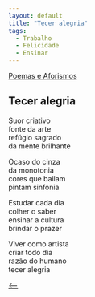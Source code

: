 ```yaml
---
layout: default
title: "Tecer alegria"
tags:
  - Trabalho
  - Felicidade
  - Ensinar
--- 
```




[Poemas e Aforismos](./)

## Tecer alegria

Suor criativo  
fonte da arte  
refúgio sagrado  
da mente brilhante

Ocaso do cinza  
da monotonia  
cores que bailam  
pintam sinfonia

Estudar cada dia  
colher o saber  
ensinar a cultura  
brindar o prazer

Viver como artista  
criar todo dia  
razão do humano  
tecer alegria

[<--](./)